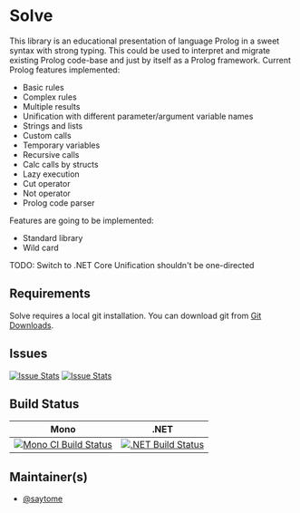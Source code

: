 # Solve

This library is an educational presentation of language Prolog in a sweet syntax with strong typing. This could be used to interpret and migrate existing Prolog code-base and just by itself as a Prolog framework. Current Prolog features implemented:
* Basic rules
* Complex rules
* Multiple results
* Unification with different parameter/argument variable names
* Strings and lists
* Custom calls
* Temporary variables
* Recursive calls
* Calc calls by structs
* Lazy execution
* Cut operator
* Not operator
* Prolog code parser

Features are going to be implemented:
* Standard library
* Wild card

TODO:
Switch to .NET Core
Unification shouldn't be one-directed

## Requirements

Solve requires a local git installation. You can download git from [Git Downloads](https://git-scm.com/downloads).

## Issues

[![Issue Stats](http://issuestats.com/github/SayToMe/Solve/badge/issue)](http://issuestats.com/github/SayToMe/Solve)
[![Issue Stats](http://issuestats.com/github/SayToMe/Solve/badge/pr)](http://issuestats.com/github/SayToMe/Solve)

## Build Status

Mono | .NET
---- | ----
[![Mono CI Build Status](https://img.shields.io/travis/SayToMe/Solve/master.svg)](https://travis-ci.org/SayToMe/Solve) | [![.NET Build Status](https://img.shields.io/appveyor/ci/SayToMe/Solve/master.svg)](https://ci.appveyor.com/project/SayToMe/Solve)

## Maintainer(s)

- [@saytome](https://github.com/saytome)